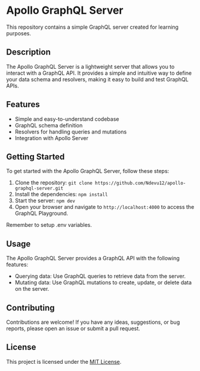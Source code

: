 # Apollo GraphQL Server

This repository contains a simple GraphQL server created for learning purposes.

## Description

The Apollo GraphQL Server is a lightweight server that allows you to interact with a GraphQL API. It provides a simple and intuitive way to define your data schema and resolvers, making it easy to build and test GraphQL APIs.

## Features

- Simple and easy-to-understand codebase
- GraphQL schema definition
- Resolvers for handling queries and mutations
- Integration with Apollo Server

## Getting Started

To get started with the Apollo GraphQL Server, follow these steps:

1. Clone the repository: `git clone https://github.com/Ndevu12/apollo-graphql-server.git`
2. Install the dependencies: `npm install`
3. Start the server: `npm dev`
4. Open your browser and navigate to `http://localhost:4000` to access the GraphQL Playground.

Remember to setup .env variables.

## Usage

The Apollo GraphQL Server provides a GraphQL API with the following features:

- Querying data: Use GraphQL queries to retrieve data from the server.
- Mutating data: Use GraphQL mutations to create, update, or delete data on the server.

## Contributing

Contributions are welcome! If you have any ideas, suggestions, or bug reports, please open an issue or submit a pull request.

## License

This project is licensed under the [MIT License](LICENSE).
